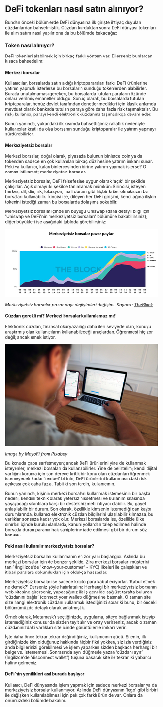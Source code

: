 # DeFi tokenları nasıl satın alınıyor?

Bundan önceki bölümlerde DeFi dünyasına ilk girişte ihtiyaç duyulan cüzdanlardan bahsetmiştik. Cüzdan kurduktan sonra DeFi dünyası tokenları ile alım satım nasıl yapılır ona da bu bölümde bakacağız:

### Token nasıl alınıyor?

DeFi tokenleri alabilmek için birkaç farklı yöntem var. Dilerseniz bunlardan kısaca bahsedelim:

#### Merkezi borsalar

Kullanıcılar, borsalarda satın aldığı kriptopararaları farklı DeFi ürünlerine yatırım yapmak isterlerse bu borsaların sunduğu tokenlerden alabilirler. Burada unutulmaması gereken, bu borsalarda tutulan paraların özünde onlara verilmiş emanetler olduğu. Sonuç olarak, bu borsalarda tutulan kriptoparalar, henüz devlet tarafından denetlenmedikleri için klasik anlamda mevduat olarak bankada tutulan paraya göre daha fazla risk taşımaktalar. Bu risk; kullanıcı, parayı kendi elektronik cüzdanına taşımadıkça devam eder.

Bunun yanında, yukarıdaki ilk kısımda bahsettiğimiz rahatlık nedeniyle kullanıcılar kısıtlı da olsa borsanın sunduğu kriptoparalar ile yatırım yapmayı sürdürebilirler.

#### Merkeziyetsiz borsalar

Merkezi borsalar, doğal olarak, piyasada bulunun binlerce coin ya da tokenden sadece en çok kullanılan birkaç düzinesine yatırım imkanı sunar. Peki ya kullanıcı, kalan binlercesinden birine yatırım yapmak isterse? O zaman istikamet; merkeziyetsiz borsalar.

Merkeziyetsiz borsalar, DeFi felsefesine uygun olarak ‘açık’ bir şekilde çalışırlar. Açık olmayı iki şekilde tanımlamak mümkün: Birincisi, isteyen herkes, dil, din, ırk, lokasyon, mali durum gibi hiçbir kriter olmaksızın bu borsaları kullanabilir. İkincisi ise, dileyen her DeFi girişimi, kendi ağına ilişkin tokenini istediği zaman bu borsalarda dolaşıma sokabilir.

Merkeziyetsiz borsalar içinde en büyüğü Uniswap \(daha detaylı bilgi için 'Uniswap ve DeFi'nin merkeziyetsiz borsaları' bölümüne bakabilirsiniz\); diğer büyükleri ise aşağıdaki tabloda görebilirsiniz:

![](../.gitbook/assets/040405-defi_tokenlari_nasil_satin_aliniyor-dexes.png)

_Merkeziyetsiz borsalar pazar payı değişimleri değişimi. Kaynak:_ [_TheBlock_](https://www.theblockcrypto.com/data/decentralized-finance/dex-non-custodial/share-of-dex-volume-monthly)

#### Cüzdan gerekli mi? Merkezi borsalar kullanılamaz mı?

Elektronik cüzdan, finansal okuryazarlığı daha ileri seviyede olan, konuyu araştırmış olan kullanıcıların kullanabileceği araçlardan. Öğrenmesi hiç zor değil; ancak emek istiyor.

![](../.gitbook/assets/040407-defi_tokenlari_nasil_satin_aliniyorman-5782412_1920.jpg)

_Image by_ [_MayoFi_ ](https://pixabay.com/users/mayofi-19152356/) _from_ [_Pixabay_](https://pixabay.com/)

Bu konuda çaba sarfetmeyen; ancak DeFi ürünlerini yine de kullanmak isteyenler, merkezi borsaları da kullanabilirler. Yine de belirtelim; kendi dijital varlığını koruma için son derece kritik bir konu olan cüzdanları öğrenmek istemeyecek kadar ‘tembel’ birinin, DeFi ürünlerini kullanmasındaki risk açıkcası çok daha fazla. Tabii ki son tercih, kullanıcının.

Bunun yanında, kişinin merkezi borsaları kullanmak istemesinin bir başka nedeni, kendini teknik olarak yetersiz hissetmesi ve kullanım sırasında yaşayacağı sıkıntılara karşı bir destek hizmeti ihtiyacı olabilir. Bu, gayet anlaşılabilir bir durum. Son olarak, özellikle kimsenin istemediği can kaybı durumlarında, kullanıcı elektronik cüzdan bilgilerini ulaşılabilir kılmazsa, bu varlıklar sonsuza kadar yok olur. Merkezi borsalarda ise, özellikle ülke sınırları içinde kurulu olanlarda, kanuni yollardan talep edilmesi halinde borsada duran paranın hak sahiplerine iade edilmesi gibi bir durum söz konusu.

#### Peki nasıl kullanılır merkeziyetsiz borsalar?

Merkeziyetsiz borsaları kullanmanın en zor yanı başlangıcı. Aslında bu merkezi borsalar için de benzer şekilde. Zira merkezi borsalar ‘müşterini tanı’ \(İngilizce'de 'know-your-customer' - KYC\) ilkeleri ile çalıştıkları ve itibari paralara dokundukları için oldukça hassaslar.

Merkeziyetsiz borsalar ise sadece kripto para kabul ediyorlar. ‘Kabul etmek ne demek?’ Derseniz şöyle hatırlatalım: Herhangi bir merkeziyetsiz borsanın web sitesine girerseniz, yapacağınız ilk iş genelde sağ üst tarafta bulunan ‘cüzdanını bağla’ \(connect your wallet\) düğmesine basmak. O zaman site size hangi elektronik cüzdanı kullanmak istediğinizi sorar ki bunu, bir önceki bölümümüzde detaylı olarak anlatmıştık.

Örnek olarak, Metamask’ı seçtiğinizde, uygulama, siteye bağlanmak isteyip istemediğiniz konusunda sizden teyit alır ve onay verirseniz, ancak o zaman cüzdanınızdaki varlıkları site içinde görüntüleme imkanı verir.

İşte daha önce tekrar tekrar değindiğimiz, kullanıcının gücü. Sitenin, ilk girdiğinizde kim olduğunuz hakkında hiçbir fikri yokken, siz izin verdiğiniz anda bilgilerinizi görebilmesi ve işlem yaparken sizden başkaca herhangi bir belge vs. istememesi. Sonrasında aynı düğmede yazan ‘cüzdanı ayır’ \(İngilizce'de 'disconnect wallet'\) tuşuna basarak site ile tekrar iki yabancı haline gelmeniz.

#### DeFi’nin yenilikleri asıl burada başlıyor

Kullanıcı, DeFi dünyasında işlem yapmak için sadece merkezi borsalar ya da merkeziyetsiz borsalar kullanmıyor. Aslında DeFi dünyasının ‘lego’ gibi birbiri ile değişken kullanılabilmesi için pek çok farklı ürün de var. Onlara da önümüzdeki bölümde bakalım. 

